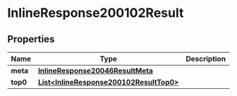 # InlineResponse200102Result

## Properties
Name | Type | Description | Notes
------------ | ------------- | ------------- | -------------
**meta** | [**InlineResponse20046ResultMeta**](InlineResponse20046ResultMeta.md) |  | 
**top0** | [**List&lt;InlineResponse200102ResultTop0&gt;**](InlineResponse200102ResultTop0.md) |  | 
